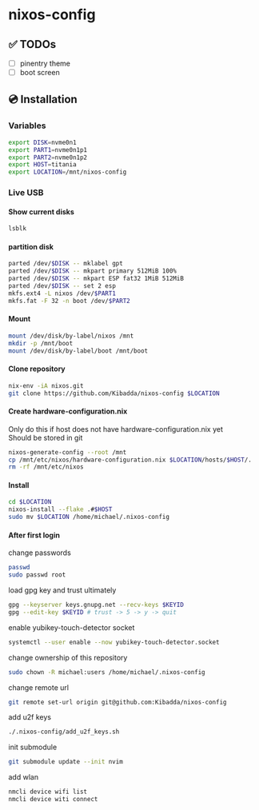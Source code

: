 # nixos-config

## ✅ TODOs
- [ ] pinentry theme
- [ ] boot screen

## 💿 Installation

### Variables
```bash
export DISK=nvme0n1
export PART1=nvme0n1p1
export PART2=nvme0n1p2
export HOST=titania
export LOCATION=/mnt/nixos-config
```

### Live USB
#### Show current disks
```bash
lsblk
```

#### partition disk
```bash
parted /dev/$DISK -- mklabel gpt
parted /dev/$DISK -- mkpart primary 512MiB 100%
parted /dev/$DISK -- mkpart ESP fat32 1MiB 512MiB
parted /dev/$DISK -- set 2 esp
mkfs.ext4 -L nixos /dev/$PART1
mkfs.fat -F 32 -n boot /dev/$PART2
```

#### Mount
```bash
mount /dev/disk/by-label/nixos /mnt
mkdir -p /mnt/boot
mount /dev/disk/by-label/boot /mnt/boot
```

#### Clone repository
```bash
nix-env -iA nixos.git
git clone https://github.com/Kibadda/nixos-config $LOCATION
```

#### Create hardware-configuration.nix
Only do this if host does not have hardware-configuration.nix yet\
Should be stored in git
```bash
nixos-generate-config --root /mnt
cp /mnt/etc/nixos/hardware-configuration.nix $LOCATION/hosts/$HOST/.
rm -rf /mnt/etc/nixos
```

#### Install
```bash
cd $LOCATION
nixos-install --flake .#$HOST
sudo mv $LOCATION /home/michael/.nixos-config
```

#### After first login
change passwords
```bash
passwd
sudo passwd root
```

load gpg key and trust ultimately
```bash
gpg --keyserver keys.gnupg.net --recv-keys $KEYID
gpg --edit-key $KEYID # trust -> 5 -> y -> quit
```

enable yubikey-touch-detector socket
```bash
systemctl --user enable --now yubikey-touch-detector.socket
```

change ownership of this repository
```bash
sudo chown -R michael:users /home/michael/.nixos-config
```

change remote url
```bash
git remote set-url origin git@github.com:Kibadda/nixos-config
```

add u2f keys
```bash
./.nixos-config/add_u2f_keys.sh
```

init submodule
```bash
git submodule update --init nvim
```

add wlan
```bash
nmcli device wifi list
nmcli device witi connect
```
